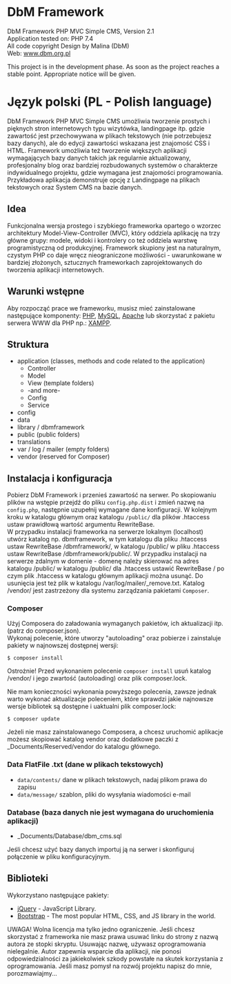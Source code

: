 # DbM Framework

DbM Framework PHP MVC Simple CMS, Version 2.1  
Application tested on: PHP 7.4  
All code copyright Design by Malina (DbM)  
Web: www.dbm.org.pl

This project is in the development phase. As soon as the project reaches a stable point. Appropriate notice will be given.

# Język polski (PL - Polish language)

DbM Framework PHP MVC Simple CMS umożliwia tworzenie prostych i pięknych stron internetowych typu wizytówka, landingpage itp. gdzie zawartość jest przechowywana w plikach tekstowych (nie potrzebujesz bazy danych), ale do edycji zawartości wskazana jest znajomość CSS i HTML. Framework umożliwia też tworzenie większych aplikacji wymagających bazy danych takich jak regularnie aktualizowany, profesjonalny blog oraz bardziej rozbudowanych systemów o charakterze indywidualnego projektu, gdzie wymagana jest znajomości programowania. Przykładowa aplikacja demonstruje opcję z Landingpage na plikach tekstowych oraz System CMS na bazie danych.

## Idea

Funkcjonalna wersja prostego i szybkiego frameworka opartego o wzorzec architektury Model-View-Controller (MVC), który oddziela aplikację na trzy główne grupy: modele, widoki i kontrolery co też oddziela warstwę programistyczną od produkcyjnej. Framework skupiony jest na naturalnym, czystym PHP co daje wręcz nieograniczone możliwości - uwarunkowane w bardziej złożonych, sztucznych frameworkach zaprojektowanych do tworzenia aplikacji internetowych.

## Warunki wstępne

Aby rozpocząć prace we frameworku, musisz mieć zainstalowane następujące komponenty: [PHP](http://php.net), [MySQL](https://www.mysql.com), [Apache](https://httpd.apache.org) lub skorzystać z pakietu serwera WWW dla PHP np.: [XAMPP](https://www.apachefriends.org/).

## Struktura

- application (classes, methods and code related to the application)
  - Controller
  - Model
  - View (template folders)
  - -and more-
  - Config
  - Service
- config
- data
- library / dbmframework
- public (public folders)
- translations
- var / log / mailer (empty folders)
- vendor (reserved for Composer)

## Instalacja i konfiguracja

Pobierz DbM Framework i przenieś zawartość na serwer. Po skopiowaniu plików na wstępie przejdź do pliku `config.php.dist` i zmień nazwę na `config.php`, następnie uzupełnij wymagane dane konfiguracji. W kolejnym kroku w katalogu głównym oraz katalogu `/public/` dla plików .htaccess ustaw prawidłową wartość argumentu RewriteBase.  
W przypadku instalacji frameworka na serwerze lokalnym (localhost) utwórz katalog np. dbmframework, w tym katalogu dla pliku .htaccess ustaw RewriteBase /dbmframework/, w katalogu /public/ w pliku .htaccess ustaw RewriteBase /dbmframework/public/. W przypadku instalacji na serwerze zdalnym w domenie - domenę należy skierować na adres katalogu /public/ w katalogu /public/ dla .htaccess ustawić RewriteBase / po czym plik .htaccess w katalogu głównym aplikacji można usunąć. Do usunięcia jest też plik w katalogu /var/log/mailer/_remove.txt. Katalog /vendor/ jest zastrzeżony dla systemu zarządzania pakietami `Composer`.  

### Composer

Użyj Composera do załadowania wymaganych pakietów, ich aktualizacji itp. (patrz do composer.json).  
Wykonaj polecenie, które utworzy "autoloading" oraz pobierze i zainstaluje pakiety w najnowszej dostępnej wersji:

```shell
$ composer install
```

Ostrożnie! Przed wykonaniem polecenie `composer install` usuń katalog /vendor/ i jego zwartość (autoloading) oraz plik composer.lock.  

Nie mam konieczności wykonania powyższego polecenia, zawsze jednak warto wykonać aktualizacje poleceniem, które sprawdzi jakie najnowsze wersje bibliotek są dostępne i uaktualni plik composer.lock:

```shell
$ composer update 
```

Jeżeli nie masz zainstalowanego Composera, a chcesz uruchomić aplikacje możesz skopiować katalog vendor oraz dodatkowe paczki z _Documents/Reserved/vendor do katalogu głównego.

### Data FlatFile .txt (dane w plikach tekstowych)

- `data/contents/` dane w plikach tekstowych, nadaj plikom prawa do zapisu
- `data/message/` szablon, pliki do wysyłania wiadomości e-mail

### Database (baza danych nie jest wymagana do uruchomienia aplikacji)

- _Documents/Database/dbm_cms.sql

Jeśli chcesz użyć bazy danych importuj ją na serwer i skonfiguruj połączenie w pliku konfiguracyjnym.

## Biblioteki

Wykorzystano następujące pakiety:

* [jQuery](https://jquery.com) - JavaScript Library.
* [Bootstrap](https://getbootstrap.com) - The most popular HTML, CSS, and JS library in the world.

UWAGA! Wolna licencja ma tylko jedno ograniczenie. Jeśli chcesz skorzystać z frameworka nie masz prawa usuwać linku do strony z nazwą autora ze stopki skryptu. Usuwając nazwę, używasz oprogramowania nielegalnie. Autor zapewnia wsparcie dla aplikacji, nie ponosi odpowiedzialności za jakiekolwiek szkody powstałe na skutek korzystania z oprogramowania. Jeśli masz pomysł na rozwój projektu napisz do mnie, porozmawiajmy...
